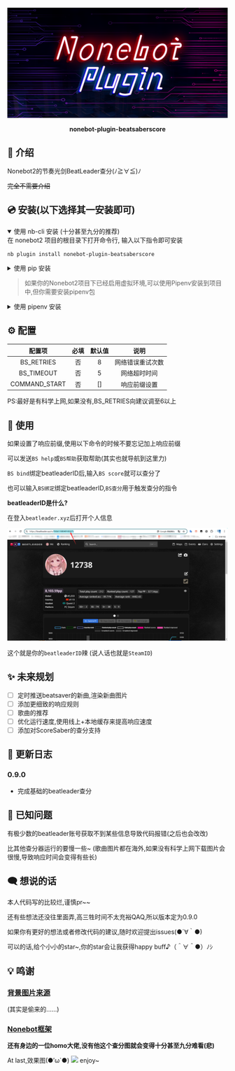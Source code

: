 <p>
<div align="center">
  <a><img src='./Nonebot.png' alt="logo"></a>
</div>
<p>

<div align="center">
  
  **nonebot-plugin-beatsaberscore**
  
</div>
  
## 📖 介绍

Nonebot2的节奏光剑BeatLeader查分(ﾉ≧∀≦)ﾉ

~~完全不需要介绍~~

## 💿 安装(以下选择其一安装即可)
<details open>
<summary>使用 nb-cli 安装 (十分甚至九分的推荐)</summary>
在 nonebot2 项目的根目录下打开命令行, 输入以下指令即可安装
  
    nb plugin install nonebot-plugin-beatsaberscore

</details>

<details>
<summary>使用 pip 安装</summary>
在 nonebot2 项目的根目录下打开命令行, 输入以下指令即可安装
  
    pip install nonebot-plugin-beatsaberscore

</details>

>如果你的Nonebot2项目下已经启用虚拟环境,可以使用Pipenv安装到项目中,但你需要安装pipenv包
>
<details>
<summary>使用 pipenv 安装</summary>
先安装pipenv
  
    pip install pipenv
  
在 nonebot2 项目的根目录下打开命令行, 输入以下指令即可安装
  
    pipenv install nonebot-plugin-beatsaberscore

</details>

## ⚙️ 配置

| 配置项 | 必填 | 默认值 | 说明 |
|:-----:|:----:|:----:|:----:|
| BS_RETRIES | 否 | 8 | 网络错误重试次数 |
| BS_TIMEOUT | 否 | 5 | 网络超时时间 |
| COMMAND_START | 否 | [] | 响应前缀设置 |

PS:最好是有科学上网,如果没有,BS_RETRIES向建议调至6以上

## 🎉 使用

如果设置了响应前缀,使用以下命令的时候不要忘记加上响应前缀

可以发送` BS help `或` BS帮助 `获取帮助(其实也就导航到这里力)

` BS bind `绑定beatleaderID后,输入` BS score `就可以查分了

也可以输入` BS绑定 `绑定beatleaderID,` BS查分 `用于触发查分的指令

**beatleaderID是什么?**

 在登入` beatleader.xyz `后打开个人信息
 
 <img src='./explanation.png'>
 
 这个就是你的` beatleaderID `辣
 (说人话也就是` SteamID `)

## ✨ 未来规划
- [ ] 定时推送beatsaver的新曲,渲染新曲图片
- [ ] 添加更细致的响应规则
- [ ] 歌曲的推荐
- [ ] 优化运行速度,使用线上+本地缓存来提高响应速度
- [ ] 添加对ScoreSaber的查分支持

## 📝 更新日志

### 0.9.0
- 完成基础的beatleader查分

## 🔄 已知问题
有极少数的beatleader账号获取不到某些信息导致代码报错(之后也会改改)

比其他查分器运行的要慢一些~
(歌曲图片都在海外,如果没有科学上网下载图片会很慢,导致响应时间会变得有些长)

## 🗨️ 想说的话
本人代码写的比较烂,谨慎pr~~

还有些想法还没往里面弄,高三牲时间不太充裕QAQ,所以版本定为0.9.0

如果你有更好的想法或者修改代码的建议,随时欢迎提出issues(●´∀｀●)

可以的话,给个小小的star~,你的star会让我获得happy buff♪（＾∀＾●）ﾉｼ

## 💡 鸣谢

### [背景图片来源](https://github.com/ComputerElite/ComputerElite.github.io)

(其实是偷来的......)

### [Nonebot框架](https://github.com/nonebot/nonebot2)

**还有身边的一位homo大佬,没有他这个查分图就会变得十分甚至九分难看(悲)**

At last,效果图(●′ω`●)
<img src='./result.png'>
enjoy~
